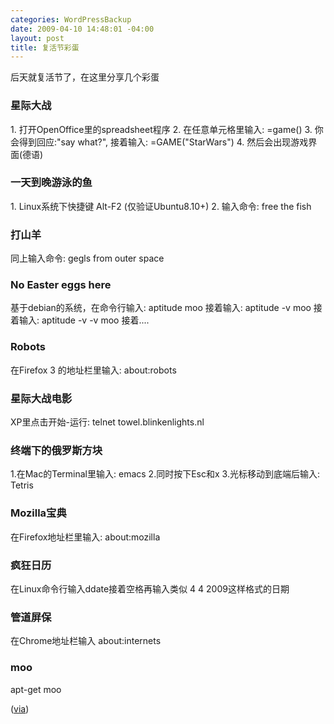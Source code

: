 ```yaml
--- 
categories: WordPressBackup
date: 2009-04-10 14:48:01 -04:00
layout: post
title: 复活节彩蛋
---
```

后天就复活节了，在这里分享几个彩蛋
<!--more-->
<h3>星际大战</h3>
1. 打开OpenOffice里的spreadsheet程序
2. 在任意单元格里输入: =game()
3. 你会得到回应:"say what?", 接着输入: =GAME("StarWars")
4. 然后会出现游戏界面(德语)
<h3>一天到晚游泳的鱼</h3>
1. Linux系统下快捷键 Alt-F2 (仅验证Ubuntu8.10+)
2. 输入命令: free the fish
<h3>打山羊</h3>
同上输入命令: gegls from outer space
<h3>No Easter eggs here</h3>
基于debian的系统，在命令行输入: aptitude moo
接着输入: aptitude -v moo
接着输入: aptitude -v -v moo
接着....
<h3>Robots</h3>
在Firefox 3 的地址栏里输入: about:robots
<h3>星际大战电影</h3>
XP里点击开始-运行: telnet towel.blinkenlights.nl
<h3>终端下的俄罗斯方块</h3>
1.在Mac的Terminal里输入: emacs
2.同时按下Esc和x
3.光标移动到底端后输入: Tetris
<h3>Mozilla宝典</h3>
在Firefox地址栏里输入: about:mozilla
<h3>疯狂日历</h3>
在Linux命令行输入ddate接着空格再输入类似 4 4 2009这样格式的日期
<h3>管道屏保</h3>
在Chrome地址栏输入 about:internets
<h3>moo</h3>
apt-get moo

(<a href="http://www.computerworld.com/action/article.do?command=viewArticleBasic&amp;articleId=9131281&amp;pageNumber=1" target="_blank">via</a>)
